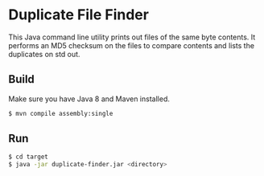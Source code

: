 # Duplicate File Finder
This Java command line utility prints out files of the same byte contents. It performs an MD5 checksum on the files to compare contents and lists the duplicates on std out.
## Build

Make sure you have Java 8 and Maven installed.
```sh
$ mvn compile assembly:single
```
## Run
```sh
$ cd target
$ java -jar duplicate-finder.jar <directory>
```



